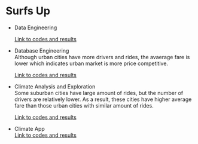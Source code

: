 # Surfs Up
* Data Engineering  
  
  [Link to codes and results](https://github.com/nelsonxw/Advanced_Data_Storage_Retrieval/blob/master/data_engineering.ipynb)
  <br>
* Database Engineering  
  Although urban cities have more drivers and rides, the avaerage fare is lower which indicates urban market is more price competitive.
  
  [Link to codes and results](https://github.com/nelsonxw/Advanced_Data_Storage_Retrieval/blob/master/database_engineering.ipynb)
  <br>
  

* Climate Analysis and Exploration  
  Some suburban cities have large amount of rides, but the number of drivers are relatively lower.  As a result, these cities have higher average fare than those urban cities with similar amount of rides.
  
  [Link to codes and results](https://github.com/nelsonxw/Advanced_Data_Storage_Retrieval/blob/master/climate_analysis.ipynb)
  <br>
 
 * Climate App   
  [Link to codes and results](https://github.com/nelsonxw/Advanced_Data_Storage_Retrieval/blob/master/app.py)
